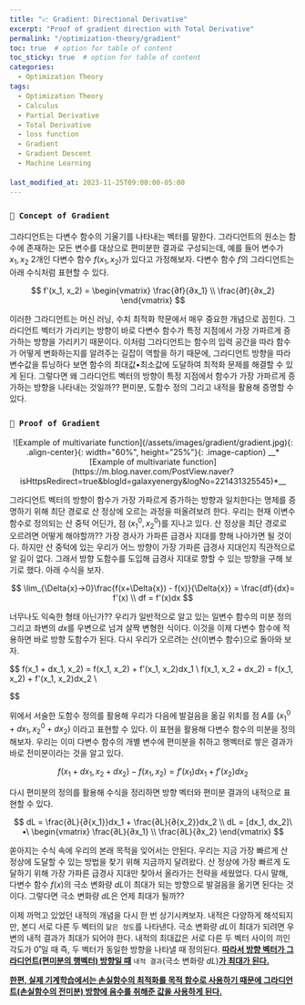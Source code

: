 ```yaml
---
title: "📈 Gradient: Directional Derivative"
excerpt: "Proof of gradient direction with Total Derivative"
permalink: "/optimization-theory/gradient"
toc: true  # option for table of content
toc_sticky: true  # option for table of content
categories:
  - Optimization Theory
tags:
  - Optimization Theory
  - Calculus
  - Partial Derivative
  - Total Derivative
  - loss function
  - Gradient
  - Gradient Descent
  - Machine Learning
  
last_modified_at: 2023-11-25T09:00:00-05:00
---
```


### `🤔 Concept of Gradient`

그라디언트는 다변수 함수의 기울기를 나타내는 벡터를 말한다. 그라디언트의 원소는 함수에 존재하는 모든 변수를 대상으로 편미분한 결과로 구성되는데, 예를 들어 변수가 $x_1, x_2$ 2개인 다변수 함수 $f(x_1, x_2)$가 있다고 가정해보자. 다변수 함수 $f$의 그라디언트는 아래 수식처럼 표현할 수 있다.

$$
f'(x_1, x_2) = \begin{vmatrix}
  \frac{∂f}{∂x_1} \\
  \frac{∂f}{∂x_2}
\end{vmatrix}
$$

이러한 그라디언트는 머신 러닝, 수치 최적화 학문에서 매우 중요한 개념으로 꼽힌다. 그라디언트 벡터가 가리키는 방향이 바로 다변수 함수가 특정 지점에서 가장 가파르게 증가하는 방향을 가리키기 때문이다. 이처럼 그라디언트는 함수의 입력 공간을 따라 함수가 어떻게 변화하는지를 알려주는 길잡이 역할을 하기 때문에, 그라디언트 방향을 따라 변수값을 튜닝하다 보면 함수의 최대값•최소값에 도달하여 최적화 문제를 해결할 수 있게 된다. 그렇다면 왜 그라디언트 벡터의 방향이 특정 지점에서 함수가 가장 가파르게 증가하는 방향을 나타내는 것일까?? 편미분, 도함수 정의 그리고 내적을 활용해 증명할 수 있다.

### `🪪 Proof of Gradient`

<p markdown="1" align="center">
![Example of multivariate function](/assets/images/gradient/gradient.jpg){: .align-center}{: width="60%", height="25%"}{: .image-caption}
__*[Example of multivariate function](https://m.blog.naver.com/PostView.naver?isHttpsRedirect=true&blogId=galaxyenergy&logNo=221431325545)*__
</p>

그라디언트 벡터의 방향이 함수가 가장 가파르게 증가하는 방향과 일치한다는 명제를 증명하기 위해 최단 경로로 산 정상에 오르는 과정을 떠올려보려 한다. 우리는 현재 이변수 함수로 정의되는 산 중턱 어딘가, 점 $(x_1^0, x_2^0)$를 지나고 있다. 산 정상을 최단 경로로 오르려면 어떻게 해야할까?? 가장 경사가 가파른 급경사 지대를 향해 나아가면 될 것이다. 하지만 산 중턱에 있는 우리가 어느 방향이 가장 가파른 급경사 지대인지 직관적으로 알 길이 없다. 그래서 방향 도함수를 도입해 급경사 지대로 향할 수 있는 방향을 구해 보기로 했다. 아래 수식을 보자.


$$
\lim_{\Delta{x}->0}\frac{f(x+\Delta{x}) - f(x)}{\Delta{x}} =    \frac{df}{dx}= f'(x) \\
df = f'(x)dx
$$


너무나도 익숙한 형태 아닌가?? 우리가 일반적으로 알고 있는 일변수 함수의 미분 정의 그리고 좌변의 $dx$를 우변으로 넘겨 살짝 변형한 식이다. 이것을 이제 다변수 함수에 적용하면 바로 방향 도함수가 된다. 다시 우리가 오르려는 산(이변수 함수)으로 돌아와 보자. 

$$
f(x_1 + dx_1, x_2) = f(x_1, x_2) + f'(x_1, x_2)dx_1 \\
f(x_1, x_2 + dx_2) = f(x_1, x_2) + f'(x_1, x_2)dx_2 \\

$$

위에서 서술한 도함수 정의를 활용해 우리가 다음에 발걸음을 옮길 위치를 점  $A$를 $(x_1^0 + dx_1, x_2^0+dx_2)$ 이라고 표현할 수 있다. 이 표현을 활용해 다변수 함수의 미분을 정의해보자. 우리는 이미 다변수 함수의 개별 변수에 편미분을 취하고 행벡터로 쌓은 결과가 바로 전미분이라는 것을 알고 있다.

$$
f(x_1 + dx_1, x_2 + dx_2) - f(x_1, x_2) = f'(x_1)dx_1 + f'(x_2)dx_2
$$

다시 편미분의 정의를 활용해 수식을 정리하면 방향 벡터와 편미분 결과의 내적으로 표현할 수 있다.

$$
dL = \frac{∂L}{∂{x_1}}dx_1 + \frac{∂L}{∂{x_2}}dx_2 \\
dL = [dx_1, dx_2]\ •\ \begin{vmatrix}
  \frac{∂L}{∂x_1} \\
  \frac{∂L}{∂x_2}
\end{vmatrix}
$$

쏟아지는 수식 속에 우리의 본래 목적을 잊어서는 안된다. 우리는 지금 가장 빠르게 산 정상에 도달할 수 있는 방법을 찾기 위해 지금까지 달려왔다. 산 정상에 가장 빠르게 도달하기 위해 가장 가파른 급경사 지대만 찾아서 올라가는 전략을 세웠었다. 다시 말해, 다변수 함수 $f(x)$의 극소 변화량 $dL$이 최대가 되는 방향으로 발걸음을 옮기면 된다는 것이다. 그렇다면 극소 변화량 $dL$은 언제 최대가 될까??

이제 까먹고 있었던 내적의 개념을 다시 한 번 상기시켜보자. 내적은 다양하게 해석되지만, 본디 서로 다른 두 벡터의 `닮은 정도`를 나타낸다. 극소 변화량 $dL$이 최대가 되려면 우변의 내적 결과가 최대가 되어야 한다. 내적의 최대값은 서로 다른 두 벡터 사이의 끼인각도가 0˚일 때 즉, 두 벡터가 동일한 방향을 나타낼 때 정의된다. **<U>따라서 방향 벡터가 그라디언트(편미분의 행벡터) 방향일 때</U>** `내적 결과`(극소 변화량 $dL$)**<U>가 최대가 된다.</U>** 

**<U>한편, 실제 기계학습에서는 손실함수의 최적화를 목적 함수로 사용하기 때문에 그라디언트(손실함수의 전미분) 방향에 음수를 취해준 값을 사용하게 된다.</U>**